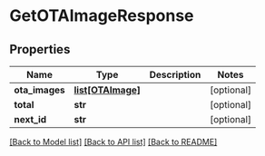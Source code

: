 # GetOTAImageResponse

## Properties
Name | Type | Description | Notes
------------ | ------------- | ------------- | -------------
**ota_images** | [**list[OTAImage]**](OTAImage.md) |  | [optional] 
**total** | **str** |  | [optional] 
**next_id** | **str** |  | [optional] 

[[Back to Model list]](../README.md#documentation-for-models) [[Back to API list]](../README.md#documentation-for-api-endpoints) [[Back to README]](../README.md)

